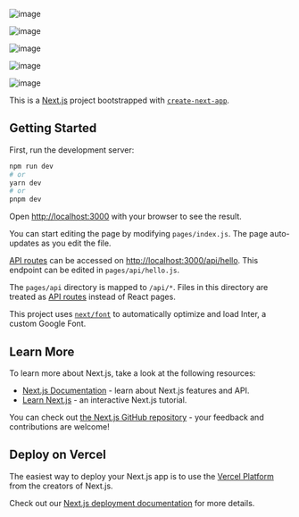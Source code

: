 ![image](https://github.com/Sumir123/OnlineJobPortal-frontend/assets/71181873/2f218683-5f3c-464a-b403-eac31a716f8e)

![image](https://github.com/Sumir123/OnlineJobPortal-frontend/assets/71181873/8b08e5ac-62e1-44c7-b070-5a344600f60e)

![image](https://github.com/Sumir123/OnlineJobPortal-frontend/assets/71181873/f3f4918b-b8b3-4036-9531-bcdb916fd9d9)

![image](https://github.com/Sumir123/OnlineJobPortal-frontend/assets/71181873/08dd358d-38bc-41ca-9717-dddfced05cee)

![image](https://github.com/Sumir123/OnlineJobPortal-frontend/assets/71181873/c6ec4c81-6f7e-4d73-9391-cbf229d60d82)



This is a [Next.js](https://nextjs.org/) project bootstrapped with [`create-next-app`](https://github.com/vercel/next.js/tree/canary/packages/create-next-app).

## Getting Started

First, run the development server:

```bash
npm run dev
# or
yarn dev
# or
pnpm dev
```

Open [http://localhost:3000](http://localhost:3000) with your browser to see the result.

You can start editing the page by modifying `pages/index.js`. The page auto-updates as you edit the file.

[API routes](https://nextjs.org/docs/api-routes/introduction) can be accessed on [http://localhost:3000/api/hello](http://localhost:3000/api/hello). This endpoint can be edited in `pages/api/hello.js`.

The `pages/api` directory is mapped to `/api/*`. Files in this directory are treated as [API routes](https://nextjs.org/docs/api-routes/introduction) instead of React pages.

This project uses [`next/font`](https://nextjs.org/docs/basic-features/font-optimization) to automatically optimize and load Inter, a custom Google Font.

## Learn More

To learn more about Next.js, take a look at the following resources:

- [Next.js Documentation](https://nextjs.org/docs) - learn about Next.js features and API.
- [Learn Next.js](https://nextjs.org/learn) - an interactive Next.js tutorial.

You can check out [the Next.js GitHub repository](https://github.com/vercel/next.js/) - your feedback and contributions are welcome!

## Deploy on Vercel

The easiest way to deploy your Next.js app is to use the [Vercel Platform](https://vercel.com/new?utm_medium=default-template&filter=next.js&utm_source=create-next-app&utm_campaign=create-next-app-readme) from the creators of Next.js.

Check out our [Next.js deployment documentation](https://nextjs.org/docs/deployment) for more details.
